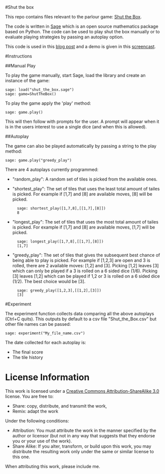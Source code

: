 #Shut the box

This repo contains files relevant to the parlour game: [Shut the Box](http://en.wikipedia.org/wiki/Shut_the_Box).

The code is written in [Sage](http://sagemath.org/) which is an open source mathematics package based on Python. The code can be used to play shut the box manually or to evaluate playing strategies by passing an autoplay option.

This code is used in this [blog post](http://goo.gl/zViSX) and a demo is given in this [screencast](http://youtu.be/943tIKxV6w8).

#Instructions

##Manual Play

To play the game manually, start Sage, load the library and create an instance of the game:

    sage: load("shut_the_box.sage")
    sage: game=ShutTheBox()

To play the game apply the 'play' method:

    sage: game.play()

This will then follow with prompts for the user. A prompt will appear when it is in the users interest to use a single dice (and when this is allowed).

##Autoplay

The game can also be played automatically by passing a string to the play method:

    sage: game.play("greedy_play")

There are 4 autoplays currently programmed:

- "random_play": A random set of tiles is picked from the available ones.
- "shortest_play": The set of tiles that uses the least total amount of tailes is picked. For example if [1,7] and [8] are available moves, [8] will be picked.

        sage: shortest_play([1,7,8],[[1,7],[8]])
        8

- "longest_play": The set of tiles that uses the most total amount of tailes is picked. For example if [1,7] and [8] are available moves, [1,7] will be picked.

        sage: longest_play([1,7,8],[[1,7],[8]])
        [1,7]

- "greedy_play": The set of tiles that gives the subsequent best chance of being able to play is picked. For example if [1,2,3] are open and 3 is rolled, there are 2 available moves: [1,2] and [3]. Picking [1,2] leaves [3] which can only be played if a 3 is rolled on a 6 sided dice (1/6). Picking [3] leaves [1,2] which can be played if 1,2 or 3 is rolled on a 6 sided dice (1/2). The best choice would be [3].

        sage: greedy_play([1,2,3],[[1,2],[3]])
        [3]

#Experiment

The experiment function collects data comparing all the above autoplays (Ctrl+C quits). This outputs by default to a csv file "Shut_the_Box.csv" but other file names can be passed:

    sage: experiment("My_file_name.csv")

The date collected for each autoplay is:

- The final score
- The tile history

# License Information #

This work is licensed under a [Creative Commons Attribution-ShareAlike 3.0](http://creativecommons.org/licenses/by-sa/3.0/us/) license.  You are free to:

* Share: copy, distribute, and transmit the work,
* Remix: adapt the work

Under the following conditions:

* Attribution: You must attribute the work in the manner specified by the author or licensor (but not in any way that suggests that they endorse you or your use of the work).
* Share Alike: If you alter, transform, or build upon this work, you may distribute the resulting work only under the same or similar license to this one.

When attributing this work, please include me.
